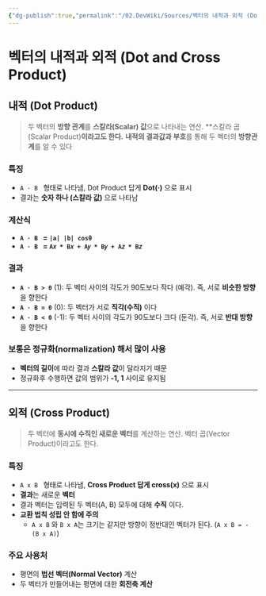 ```yaml
---
{"dg-publish":true,"permalink":"/02.DevWiki/Sources/벡터의 내적과 외적 (Dot and Cross Product)/","noteIcon":""}
---
```


# 벡터의 내적과 외적 (Dot and Cross Product)

## 내적 (Dot Product)
> 두 벡터의 **방향 관계**를 **스칼라(Scalar) 값**으로 나타내는 연산. **스칼라 곱(Scalar Product)**이라고도 한다.**
> **내적의 결과값과 부호**를 통해 두 벡터의 **방향관계**를 알 수 있다

### 특징
* `A · B ` 형태로 나타냄, Dot Product 답게 **Dot(·)** 으로 표시
* 결과는 **숫자 하나 (스칼라 값)** 으로 나타남
### 계산식
* **`A · B `  = `|a| |b| cosθ`**
* **`A · B ` = `A𝑥 * B𝑥 + A𝑦 * B𝑦 + A𝑧 * B𝑧`**
### 결과
-   **`A · B > 0`** (1): 두 벡터 사이의 각도가 90도보다 작다 (예각). 즉, 서로 **비슷한 방향**을 향한다
-   **`A · B = 0`** (0): 두 벡터가 서로 **직각(수직)** 이다
-   **`A · B < 0`** (-1): 두 벡터 사이의 각도가 90도보다 크다 (둔각). 즉, 서로 **반대 방향**을 향한다

### 보통은 정규화(normalization) 해서 많이 사용
* **벡터의 길이**에 따라 결과 **스칼라 값**이 달라지기 때문
* 정규화후 수행하면 값의 범위가 **-1, 1** 사이로 유지됨

---

## 외적 (Cross Product)

> 두 벡터에 **동시에 수직인 새로운 벡터**를 계산하는 연산. 벡터 곱(Vector Product)이라고도 한다.

### 특징
* `A x B ` 형태로 나타냄, **Cross Product 답게 cross(x)** 으로 표시
* **결과**는 새로운 **벡터**
* 결과 벡터는 입력된 두 벡터(A, B) 모두에 대해 **수직** 이다.
* **교환 법칙 성립 안 함에 주의** 
	* `A x B` 와 `B x A`는 크기는 같지만 방향이 정반대인 벡터가 된다. (`A x B = - (B x A)`)

### 주요 사용처
-   평면의 **법선 벡터(Normal Vector)** 계산
-   두 벡터가 만들어내는 평면에 대한 **회전축 계산**
